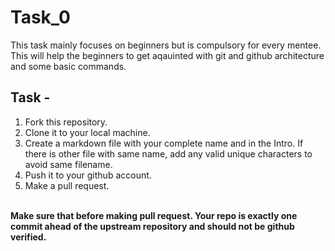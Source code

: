 # Task_0
This task mainly focuses on beginners but is compulsory for every mentee. This will help the beginners to get aqauinted with git and github architecture and some basic commands.
<br>
## Task -

1. Fork this repository.
2. Clone it to your local machine.
3. Create a markdown file with your complete name and  in the Intro. If there is other file with same name, add any valid unique characters to avoid same filename.
4. Push it to your github account.
5. Make a pull request.
<br>
<b>Make sure that before making pull request. Your repo is exactly one commit ahead of the upstream repository and should not be github verified.</b>
